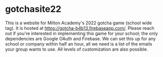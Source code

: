 # gotchasite22
This is a website for Milton Academy's 2022 gotcha game (school wide tag). It is hosted at https://gotcha-b4b13.firebaseapp.com/. Please reach out if you're interested in implementing this game for your school; the only dependencies are Google OAuth and Firebase. 
We can set this up for any school or company within half an hour, all we need is a list of the emails your group wants to use. All levels of customization are also possible. 
